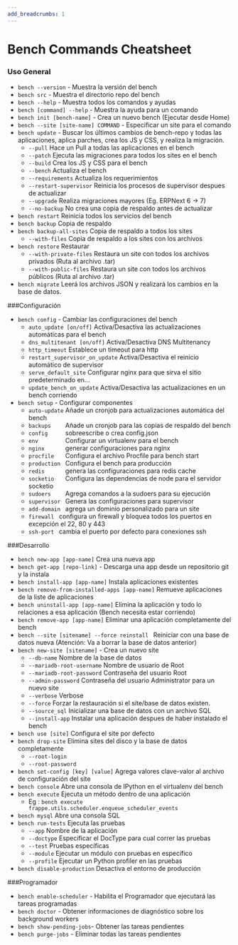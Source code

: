 ```yaml
---
add_breadcrumbs: 1
---
```

# Bench Commands Cheatsheet

### Uso General
* `bench --version` - Muestra la versión del bench
* `bench src` - Muestra el directorio repo del bench
* `bench --help` - Muestra todos los comandos y ayudas
* `bench [command] --help` - Muestra la ayuda para un comando
* `bench init [bench-name]` - Crea un nuevo bench (Ejecutar desde Home)
* `bench --site [site-name] COMMAND` - Especificar un site para el comando
* `bench update` - Buscar los últimos cambios de bench-repo y todas las aplicaciones, aplica parches, crea los JS y CSS, y realiza la migración.
  * `--pull`                Hace un Pull a todas las aplicaciones en el bench
  * `--patch`               Ejecuta las migraciones para todos los sites en el bench
  * `--build`               Crea los JS y CSS para el bench
  * `--bench`               Actualiza el bench
  * `--requirements`        Actualiza los requerimientos
  * `--restart-supervisor`  Reinicia los procesos de supervisor despues de actualizar
  * `--upgrade` Realiza migraciones mayores (Eg. ERPNext 6 -> 7)
  * `--no-backup`			  No crea una copia de respaldo antes de actualizar
* `bench restart` Reinicia todos los servicios del bench
* `bench backup` Copia de respaldo
* `bench backup-all-sites` Copia de respaldo a todos los sites
  * `--with-files` Copia de respaldo a los sites con los archivos
* `bench restore` Restaurar
  * `--with-private-files` Restaura un site con todos los archivos privados (Ruta al archivo .tar)
  * `--with-public-files` Restaura un site con todos los archivos públicos (Ruta al archivo .tar)
* `bench migrate` Leerá los archivos JSON y realizará los cambios en la base de datos.

###Configuración
* `bench config` - Cambiar las configuraciones del bench
  * `auto_update [on/off]`          Activa/Desactiva las actualizaciones automáticas para el bench
  * `dns_multitenant [on/off]`      Activa/Desactiva DNS Multitenancy
  * `http_timeout`                  Establece un timeout para http
  * `restart_supervisor_on_update`  Activa/Desactiva el reinicio automático de supervisor
  * `serve_default_site`            Configurar nginx para que sirva el sitio predeterminado en...
  * `update_bench_on_update`        Activa/Desactiva las actualizaciones en un bench corriendo
* `bench setup` - Configurar componentes
  * `auto-update`  Añade un cronjob para actualizaciones automática del bench
  * `backups    `  Añade un cronjob para las copias de respaldo del bench
  * `config     `  sobreescribe o crea config.json
  * `env        `  Configurar un virtualenv para el bench
  * `nginx      `  generar configuraciones para nginx
  * `procfile   `  Configura el archivo Procfile para bench start
  * `production `  Configura el bench para producción
  * `redis      `  genera las configuraciones para redis cache
  * `socketio   `  Configura las dependencias de node para el servidor socketio
  * `sudoers    `  Agrega comandos a la sudoers para su ejecución
  * `supervisor `  Genera las configuraciones para supervisor
  * `add-domain `  agrega un dominio personalizado para un site
  * `firewall `    configura un firewall y bloquea todos los puertos en excepción el 22, 80 y 443
  * `ssh-port `    cambia el puerto por defecto para conexiones ssh


###Desarrollo
* `bench new-app [app-name]` Crea una nueva app
* `bench get-app [repo-link]` - Descarga una app desde un repositorio git y la instala
* `bench install-app [app-name]` Instala aplicaciones existentes
* `bench remove-from-installed-apps [app-name]` Remueve aplicaciones de la liste de aplicaciones
* `bench uninstall-app [app-name]` Elimina la aplicación y todo lo relaciones a esa aplicación (Bench necesita estar corriendo)
* `bench remove-app [app-name]` Eliminar una aplicación completamente del bench
* `bench --site [sitename] --force reinstall ` Reiniciar con una base de datos nueva (Atención: Va a borrar la base de datos anterior)
* `bench new-site [sitename]` - Crea un nuevo site
  * `--db-name`                Nombre de la base de datos
  * `--mariadb-root-username`  Nombre de usuario de Root
  * `--mariadb-root-password`  Contraseña del usuario Root
  * `--admin-password`         Contraseña del usuario Administrator para un nuevo site
  * `--verbose`                     Verbose
  * `--force`                       Forzar la restauración si el site/base de datos existen.
  * `--source_sql`             Inicializar una base de datos con un archivo SQL
  * `--install-app`            Instalar una aplicación despues de haber instalado el bench
* `bench use [site]` Configura el site por defecto
* `bench drop-site` Elimina sites del disco y la base de datos completamente
  * `--root-login`
  * `--root-password`
* `bench set-config [key] [value]`   Agrega valores clave-valor al archivo de configuración del site
* `bench console`   Abre una consola de IPython en el virtualenv del bench
* `bench execute`   Ejecuta un método dentro de una aplicación
  * Eg : `bench execute frappe.utils.scheduler.enqueue_scheduler_events`
* `bench mysql`  Abre una consola SQL
* `bench run-tests`  Ejecuta las pruebas
  * `--app` Nombre de la aplicación
  * `--doctype` Especificar el DocType para cual correr las pruebas
  * `--test` Pruebas específicas
  * `--module` Ejecutar un módulo con pruebas en específico
  * `--profile` Ejecutar un Python profiler en las pruebas
* `bench disable-production`  Desactiva el entorno de producción


###Programador
* `bench enable-scheduler` - Habilita el Programador que ejecutará las tareas programadas
* `bench doctor` - Obtener informaciones de diagnóstico sobre los background workers
* `bench show-pending-jobs`- Obtener las tareas pendientes
* `bench purge-jobs` - Eliminar todas las tareas pendientes
